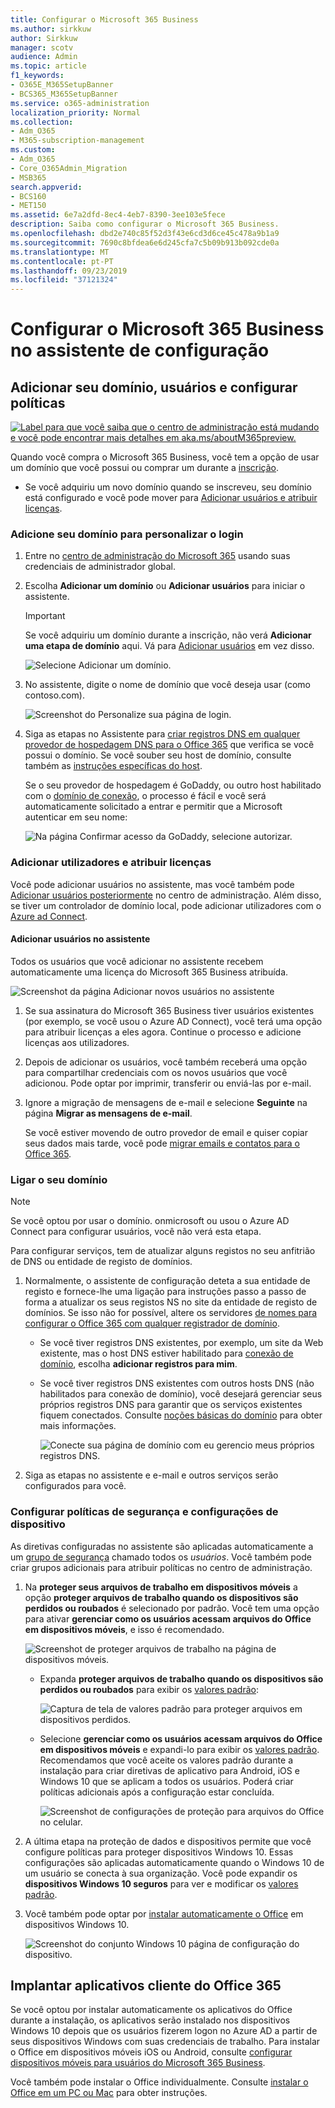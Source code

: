 ```yaml
---
title: Configurar o Microsoft 365 Business
ms.author: sirkkuw
author: Sirkkuw
manager: scotv
audience: Admin
ms.topic: article
f1_keywords:
- O365E_M365SetupBanner
- BCS365_M365SetupBanner
ms.service: o365-administration
localization_priority: Normal
ms.collection:
- Adm_O365
- M365-subscription-management
ms.custom:
- Adm_O365
- Core_O365Admin_Migration
- MSB365
search.appverid:
- BCS160
- MET150
ms.assetid: 6e7a2dfd-8ec4-4eb7-8390-3ee103e5fece
description: Saiba como configurar o Microsoft 365 Business.
ms.openlocfilehash: dbd2e740c85f52d3f43e6cd3d6ce45c478a9b1a9
ms.sourcegitcommit: 7690c8bfdea6e6d245cfa7c5b09b913b092cde0a
ms.translationtype: MT
ms.contentlocale: pt-PT
ms.lasthandoff: 09/23/2019
ms.locfileid: "37121324"
---
```

# <a name="set-up-microsoft-365-business-in-the-setup-wizard"></a>Configurar o Microsoft 365 Business no assistente de configuração

## <a name="add-your-domain-users-and-set-up-policies"></a>Adicionar seu domínio, usuários e configurar políticas

[![Label para que você saiba que o centro de administração está mudando e você pode encontrar mais detalhes em aka.ms/aboutM365preview.](media/m365admincenterchanging.png)](https://docs.microsoft.com/office365/admin/microsoft-365-admin-center-preview)

Quando você compra o Microsoft 365 Business, você tem a opção de usar um domínio que você possui ou comprar um durante a [inscrição](sign-up.md).

- Se você adquiriu um novo domínio quando se inscreveu, seu domínio está configurado e você pode mover para [Adicionar usuários e atribuir licenças](#add-users-and-assign-licenses).

### <a name="add-your-domain-to-personalize-sign-in"></a>Adicione seu domínio para personalizar o login

1. Entre no [centro de administração do Microsoft 365](https://admin.microsoft.com) usando suas credenciais de administrador global. 

2. Escolha **Adicionar um domínio** ou **Adicionar usuários** para iniciar o assistente.
    > [!IMPORTANT]
    > Se você adquiriu um domínio durante a inscrição, não verá **Adicionar uma etapa de domínio** aqui. Vá para [Adicionar usuários](#add-users-and-assign-licenses) em vez disso.

    ![Selecione Adicionar um domínio.](media/addadomainadmincenter.png)
    
3. No assistente, digite o nome de domínio que você deseja usar (como contoso.com).


    ![Screenshot do Personalize sua página de login.](media/personalizesignin.png)

    
4. Siga as etapas no Assistente para [criar registros DNS em qualquer provedor de hospedagem DNS para o Office 365](https://docs.microsoft.com/office365/admin/get-help-with-domains/create-dns-records-at-any-dns-hosting-provider) que verifica se você possui o domínio. Se você souber seu host de domínio, consulte também as [instruções específicas do host](https://docs.microsoft.com/office365/admin/get-help-with-domains/set-up-your-domain-host-specific-instructions).

    Se o seu provedor de hospedagem é GoDaddy, ou outro host habilitado com o [domínio de conexão](https://docs.microsoft.com/office365/admin/get-help-with-domains/domain-connect), o processo é fácil e você será automaticamente solicitado a entrar e permitir que a Microsoft autenticar em seu nome:

    ![Na página Confirmar acesso da GoDaddy, selecione autorizar.](media/godaddyauth.png)

### <a name="add-users-and-assign-licenses"></a>Adicionar utilizadores e atribuir licenças

Você pode adicionar usuários no assistente, mas você também pode [Adicionar usuários posteriormente](add-users-m365b.md) no centro de administração. Além disso, se tiver um controlador de domínio local, pode adicionar utilizadores com o [Azure ad Connect](https://docs.microsoft.com/azure/active-directory/hybrid/how-to-connect-install-express).

#### <a name="add-users-in-the-wizard"></a>Adicionar usuários no assistente

Todos os usuários que você adicionar no assistente recebem automaticamente uma licença do Microsoft 365 Business atribuída.

![Screenshot da página Adicionar novos usuários no assistente](media/addnewuserspage.png)

1. Se sua assinatura do Microsoft 365 Business tiver usuários existentes (por exemplo, se você usou o Azure AD Connect), você terá uma opção para atribuir licenças a eles agora. Continue o processo e adicione licenças aos utilizadores.

3. Depois de adicionar os usuários, você também receberá uma opção para compartilhar credenciais com os novos usuários que você adicionou. Pode optar por imprimir, transferir ou enviá-las por e-mail.

4. Ignore a migração de mensagens de e-mail e selecione **Seguinte** na página **Migrar as mensagens de e-mail**. 

    Se você estiver movendo de outro provedor de email e quiser copiar seus dados mais tarde, você pode [migrar emails e contatos para o Office 365](https://support.office.com/article/a3e3bddb-582e-4133-8670-e61b9f58627e).


### <a name="connect-your-domain"></a>Ligar o seu domínio

> [!NOTE]
> Se você optou por usar o domínio. onmicrosoft ou usou o Azure AD Connect para configurar usuários, você não verá esta etapa.
  
Para configurar serviços, tem de atualizar alguns registos no seu anfitrião de DNS ou entidade de registo de domínios.
  
1. Normalmente, o assistente de configuração deteta a sua entidade de registo e fornece-lhe uma ligação para instruções passo a passo de forma a atualizar os seus registos NS no site da entidade de registo de domínios. Se isso não for possível, altere os servidores [de nomes para configurar o Office 365 com qualquer registrador de domínio](https://support.office.com/article/a8b487a9-2a45-4581-9dc4-5d28a47010a2). 

    - Se você tiver registros DNS existentes, por exemplo, um site da Web existente, mas o host DNS estiver habilitado para [conexão de domínio](https://docs.microsoft.com/office365/admin/get-help-with-domains/domain-connect), escolha **adicionar registros para mim**. 
    - Se você tiver registros DNS existentes com outros hosts DNS (não habilitados para conexão de domínio), você desejará gerenciar seus próprios registros DNS para garantir que os serviços existentes fiquem conectados. Consulte [noções básicas do domínio](https://docs.microsoft.com/office365/admin/get-help-with-domains/dns-basics) para obter mais informações.

        ![Conecte sua página de domínio com eu gerencio meus próprios registros DNS.](media/connectyourdomainpage.png)

2. Siga as etapas no assistente e e-mail e outros serviços serão configurados para você.

### <a name="set-up-security-policies-and-device-configurations"></a>Configurar políticas de segurança e configurações de dispositivo 

As diretivas configuradas no assistente são aplicadas automaticamente a um [grupo de segurança](https://docs.microsoft.com/office365/admin/create-groups/compare-groups#security-groups) chamado todos os *usuários*. Você também pode criar grupos adicionais para atribuir políticas no centro de administração.

1. Na **proteger seus arquivos de trabalho em dispositivos móveis** a opção **proteger arquivos de trabalho quando os dispositivos são perdidos ou roubados** é selecionado por padrão. Você tem uma opção para ativar **gerenciar como os usuários acessam arquivos do Office em dispositivos móveis**, e isso é recomendado.

    ![Screenshot de proteger arquivos de trabalho na página de dispositivos móveis.](media/protectworkfilesondevices.png)

     - Expanda **proteger arquivos de trabalho quando os dispositivos são perdidos ou roubados** para exibir os [valores padrão](protect-work-files-on-lost-or-stolen-device.md):

        ![Captura de tela de valores padrão para proteger arquivos em dispositivos perdidos.](media/protectworkfilesondevicesdefault.png)

    - Selecione **gerenciar como os usuários acessam arquivos do Office em dispositivos móveis** e expandi-lo para exibir os [valores padrão](manage-user-access-on-mobile-devices.md). Recomendamos que você aceite os valores padrão durante a instalação para criar diretivas de aplicativo para Android, iOS e Windows 10 que se aplicam a todos os usuários. Poderá criar políticas adicionais após a configuração estar concluída.

        ![Screenshot de configurações de proteção para arquivos do Office no celular.](media/useraccessonmobile.png)

2. A última etapa na proteção de dados e dispositivos permite que você configure políticas para proteger dispositivos Windows 10. Essas configurações são aplicadas automaticamente quando o Windows 10 de um usuário se conecta à sua organização. Você pode expandir os **dispositivos Windows 10 seguros** para ver e modificar os [valores padrão](secure-windows-10-devices.md).
3. Você também pode optar por [instalar automaticamente o Office](install-office-on-windows-10-during-setup.md) em dispositivos Windows 10.

    ![Screenshot do conjunto Windows 10 página de configuração do dispositivo.](media/setwin10config.png)



## <a name="deploy-office-365-client-apps"></a>Implantar aplicativos cliente do Office 365

Se você optou por instalar automaticamente os aplicativos do Office durante a instalação, os aplicativos serão instalado nos dispositivos Windows 10 depois que os usuários fizerem logon no Azure AD a partir de seus dispositivos Windows com suas credenciais de trabalho.
Para instalar o Office em dispositivos móveis iOS ou Android, consulte [configurar dispositivos móveis para usuários do Microsoft 365 Business](set-up-mobile-devices.md).

Você também pode instalar o Office individualmente. Consulte [instalar o Office em um PC ou Mac](https://support.office.com/article/4414eaaf-0478-48be-9c42-23adc4716658) para obter instruções.
